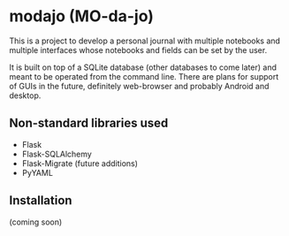 # modajo (MO-da-jo)
This is a project to develop a personal journal with multiple notebooks and multiple interfaces whose notebooks and fields can be set by the user.

It is built on top of a SQLite database (other databases to come later) and meant to be operated from the command line. There are plans for support of GUIs in the future, definitely web-browser and probably Android and desktop.

## Non-standard libraries used
* Flask
* Flask-SQLAlchemy
* Flask-Migrate (future additions)
* PyYAML

## Installation
(coming soon)